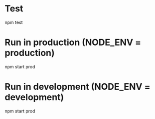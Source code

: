 # Test
npm test

# Run in production (NODE_ENV = production)
npm start prod

# Run in development (NODE_ENV = development)
npm start prod
